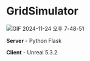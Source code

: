 # GridSimulator
![GIF 2024-11-24 오후 7-48-51](https://github.com/user-attachments/assets/50a3921a-7123-4fa3-b34c-25012254ec20)

**Server** - Python Flask

**Client** - Unreal 5.3.2

